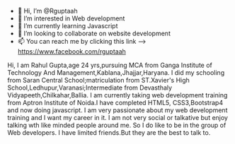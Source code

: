 - 👋 Hi, I’m @Rguptaah
- 👀 I’m interested in Web development
- 🌱 I’m currently learning Javascript
- 💞️ I’m looking to collaborate on website development
- 📫 You can reach me by clicking this link -->  https://www.facebook.com/rguptaah

<!---
Rguptaah/Rguptaah is a ✨ special ✨ repository because its `README.md` (this file) appears on your GitHub profile.
You can click the Preview link to take a look at your changes.
--->
Hi, I am Rahul Gupta,age 24 yrs,pursuing MCA from Ganga Institute of Technology And Management,Kablana,Jhajjar,Haryana.
I did my schooling from Saran Central School;matriculation from ST.Xavier's High School,Ledhupur,Varanasi;Intermediate from
Devasthaly Vidyapeeth,Chilkahar,Ballia.
I am currently taking web development training from Aptron Institute of Noida.I have completed HTML5,
CSS3,Bootstrap4 and now doing javascript.
I am very passionate about my web development training and I want my career in it.
I am not very social or talkative but enjoy talking wth like minded people around me.
So I do like to be in the group of Web developers.
I have limited friends.But they are the best to talk to.
